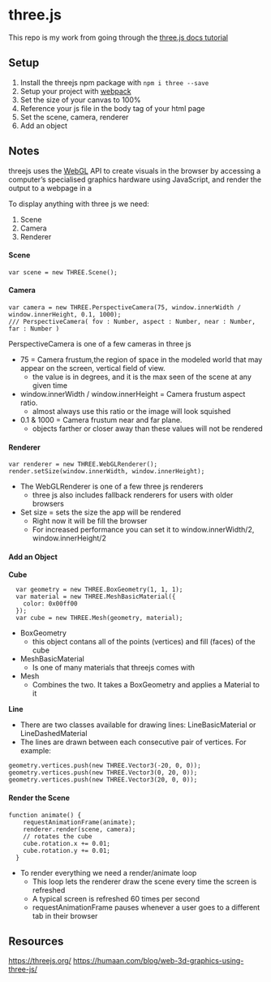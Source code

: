 # three.js 

This repo is my work from going through the [three.js docs tutorial](https:threejs.org/docs/#manual/en/introduction/Creating-a-scene)

## Setup 
1. Install the threejs npm package with `npm i three --save`
2. Setup your project with [webpack](https://github.com/corinneling/learn-threejs/blob/master/setup-webpack.md)
3. Set the size of your canvas to 100%
4. Reference your js file in the body tag of your html page
5. Set the scene, camera, renderer
6. Add an object

## Notes
threejs uses the [WebGL](https://caniuse.com/#feat=webgl) API to create visuals in the browser by accessing a computer’s specialised graphics hardware using JavaScript, and render the output to a webpage in a <canvas>

To display anything with three js we need:
  1. Scene
  2. Camera
  3. Renderer

#### Scene
`var scene = new THREE.Scene();`

#### Camera
```
var camera = new THREE.PerspectiveCamera(75, window.innerWidth / window.innerHeight, 0.1, 1000);
/// PerspectiveCamera( fov : Number, aspect : Number, near : Number, far : Number )
```

PerspectiveCamera is one of a few cameras in three js
  * 75 = Camera frustum,the region of space in the modeled world that may appear on the screen, vertical field of view.
    * the value is in degrees, and it is the max seen of the scene at any given time
  * window.innerWidth / window.innerHeight = Camera frustum aspect ratio.
    * almost always use this ratio or the image will look squished
  * 0.1 & 1000 = Camera frustum near and far plane.
    * objects farther or closer away than these values will not be rendered 

#### Renderer
```
var renderer = new THREE.WebGLRenderer();
render.setSize(window.innerWidth, window.innerHeight);
```

  * The WebGLRenderer is one of a few three js renderers
     * three js also includes fallback renderers for users with older browsers
  * Set size = sets the size the app will be rendered
     * Right now it will be fill the browser
     * For increased performance you can set it to window.innerWidth/2, window.innerHeight/2

#### Add an Object
**Cube**
```
  var geometry = new THREE.BoxGeometry(1, 1, 1);
  var material = new THREE.MeshBasicMaterial({
    color: 0x00ff00
  });
  var cube = new THREE.Mesh(geometry, material);
```

  * BoxGeometry
    * this object contans all of the points (vertices) and fill (faces) of the cube
  * MeshBasicMaterial 
     * Is one of many materials that threejs comes with
  * Mesh
    * Combines the two. It takes a BoxGeometry and applies a Material to it

**Line**
* There are two classes available for drawing lines: LineBasicMaterial or LineDashedMaterial
* The lines are drawn between each consecutive pair of vertices. For example: 
```
geometry.vertices.push(new THREE.Vector3(-20, 0, 0));
geometry.vertices.push(new THREE.Vector3(0, 20, 0));
geometry.vertices.push(new THREE.Vector3(20, 0, 0));
```

#### Render the Scene
```
function animate() {
    requestAnimationFrame(animate);
    renderer.render(scene, camera);
    // rotates the cube
    cube.rotation.x += 0.01;
    cube.rotation.y += 0.01;
  }
```

  * To render everything we need a render/animate loop
     * This loop lets the renderer draw the scene every time the screen is refreshed
     * A typical screen is refreshed 60 times per second
     * requestAnimationFrame pauses whenever a user goes to a different tab in their browser

    

## Resources
https://threejs.org/
https://humaan.com/blog/web-3d-graphics-using-three-js/
